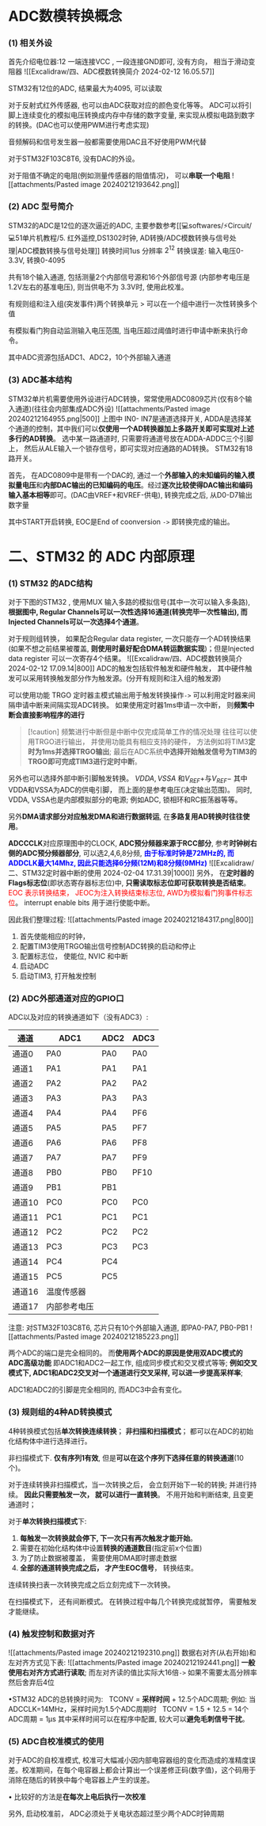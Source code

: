 # ADC数模转换概念
### (1) 相关外设
首先介绍电位器:12 一端连接VCC , 一段连接GND即可, 没有方向， 相当于滑动变阻器
![[Excalidraw/四、ADC模数转换简介 2024-02-12 16.05.57]]

STM32有12位的ADC, 结果最大为4095, 可以读取

对于反射式红外传感器, 也可以由ADC获取对应的颜色变化等等。 
ADC可以将引脚上连续变化的模拟电压转换成内存中存储的数字变量, 来实现从模拟电路到数字的转换。(DAC也可以使用PWM进行考虑实现)

音频解码和信号发生器一般都需要使用DAC且不好使用PWM代替

对于STM32F103C8T6, 没有DAC的外设。

对于阻值不确定的电阻(例如测量传感器的阻值情况)， 可以**串联一个电阻**
![[attachments/Pasted image 20240212193642.png]]
### (2) ADC 型号简介 
STM32的ADC是12位的逐次逼近的ADC, 主要参数参考[[💻softwares/⚡Circuit/💻51单片机教程/5. 红外遥控,DS1302时钟, AD转换/ADC模数转换与信号处理|ADC模数转换与信号处理]] 
转换时间1us
分辨率 $2^{12}$
转换误差: 
输入电压0-3.3V, 转换0-4095

共有18个输入通道, 包括测量2个内部信号源和16个外部信号源 (内部参考电压是1.2V左右的基准电压), 则当供电不为 3.3V时, 使用此校准。 

有规则组和注入组(突发事件)两个转换单元 >  可以在一个组中进行一次性转换多个值

有模拟看门狗自动监测输入电压范围, 当电压超过阈值时进行申请中断来执行命令。 

其中ADC资源包括ADC1、ADC2，10个外部输入通道


### (3) ADC基本结构 
STM32单片机需要使用外设进行ADC转换，常常使用ADC0809芯片(仅有8个输入通道)(往往会内部集成ADC外设)
![[attachments/Pasted image 20240212164955.png|500]]
上图中 IN0- IN7是通道选择开关, ADDA是选择某个通道的控制，其中我们可以**仅使用一个AD转换器加上多路开关即可实现对上述多行的AD转换**。
选中某一路通道时, 只需要将通道号放在ADDA-ADDC三个引脚上， 然后从ALE输入一个锁存信号，即可实现对应通路的AD转换。
STM32有18路开关。

首先， 在ADC0809中是带有一个DAC的, 通过一个**外部输入的未知编码的输入模拟量电压**和**内部DAC输出的已知编码的电压**。经过**逐次比较使得DAC输出和编码输入基本相等**即可。(DAC由VREF+和VREF-供电),  转换完成之后, 从D0-D7输出数字量

其中START开启转换, EOC是End of  coonversion `->` 即转换完成的输出。 
# 二、STM32 的 ADC 内部原理 
### (1) STM32 的ADC结构
对于下图的STM32 , 使用MUX 输入多路的模拟信号(其中一次可以输入多条路),  **根据图中, Regular Channels可以一次性选择16通道(转换完毕一次性输出), 而Injected Channels可以一次选择4个通道**。

对于规则组转换， 如果配合Regular data register, 一次只能存一个AD转换结果(如果不想之前结果被覆盖, **则使用时最好配合DMA转运数据实现**)；但是Injected data register 可以一次寄存4个结果。 
![[Excalidraw/四、ADC模数转换简介 2024-02-12 17.09.14|800]]
ADC的触发包括软件触发和硬件触发， 其中硬件触发可以采用转换触发部分作为触发源。(分开有规则和注入组的触发源)

可以使用功能 TRGO 定时器主模式输出用于触发转换操作`->` 可以利用定时器来间隔申请中断来间隔实现ADC转换。 
如果使用定时器1ms申请一次中断， 则**频繁中断会直接影响程序的进行**

> [!caution] 频繁进行中断但是中断中仅完成简单工作的情况处理
> 往往可以使用TRGO进行输出， 并使用功能具有相应支持的硬件， 
> 方法例如将TIM3**定时为1ms并选择TRGO输出**; 
> 最后在ADC系统**中选择开始触发信号为TIM3的TRGO即可完成TIM3进行定时中断**。

另外也可以选择外部中断引脚触发转换。 
$VDDA, VSSA$ 和$V_{REF} +$与$V_{REF}-$ 其中VDDA和VSSA为ADC的供电引脚， 而上面的是参考电压(决定输出范围)。 
同时, VDDA, VSSA也是内部模拟部分的电源; 例如ADC, 锁相环和RC振荡器等等。 

另外**DMA请求部分对应触发DMA和进行数据转运**, 在**多路复用AD转换时往往使用**。 

**ADCCCLK**对应原理图中的CLOCK, **ADC预分频器来源于RCC部分**, 参考**时钟树右侧的ADC预分频器部分**, 可以选2,4,6,8分频, <b><mark style="background: transparent; color: blue">由于标准时钟是72MHz的, 而ADDCLK最大14Mhz, 因此只能选择6分频(12M)和8分频(9MHz)</mark></b> 
![[Excalidraw/二、STM32定时器中断的使用 2024-02-04 17.31.39|1000]]
另外， 在**定时器的Flags标志位**(即状态寄存器标志位)中,  **只需读取标志位即可获取转换是否结束**。<mark style="background: transparent; color: red">EOC 表示转换结束， JEOC为注入转换结束标志位, AWD为模拟看门狗事件标志位</mark>。 
interrupt enable bits 用于进行使能中断。  


因此我们整理过程: 
![[attachments/Pasted image 20240212184317.png|800]]
1. 首先使能相应的时钟， 
2. 配置TIM3使用TRGO输出信号控制ADC转换的启动和停止 
3. 配置标志位， 使能位, NVIC 和中断
4. 启动ADC 
5. 启动TIM3, 打开触发控制

### (2) ADC外部通道对应的GPIO口 
ADC以及对应的转换通道如下（没有ADC3）: 

| 通道 | ADC1 | ADC2 | ADC3 |
| ---- | ---- | ---- | ---- |
| 通道0 | PA0 | PA0 | PA0 |
| 通道1 | PA1 | PA1 | PA1 |
| 通道2 | PA2 | PA2 | PA2 |
| 通道3 | PA3 | PA3 | PA3 |
| 通道4 | PA4 | PA4 | PF6 |
| 通道5 | PA5 | PA5 | PF7 |
| 通道6 | PA6 | PA6 | PF8 |
| 通道7 | PA7 | PA7 | PF9 |
| 通道8 | PB0 | PB0 | PF10 |
| 通道9 | PB1 | PB1 |  |
| 通道10 | PC0 | PC0 | PC0 |
| 通道11 | PC1 | PC1 | PC1 |
| 通道12 | PC2 | PC2 | PC2 |
| 通道13 | PC3 | PC3 | PC3 |
| 通道14 | PC4 | PC4 |  |
| 通道15 | PC5 | PC5 |  |
| 通道16 | 温度传感器 |  |  |
| 通道17 | 内部参考电压 |  |  |

注意: 对STM32F103C8T6, 芯片只有10个外部输入通道, 即PA0-PA7,  PB0-PB1
![[attachments/Pasted image 20240212185223.png]]

两个ADC的端口是完全相同的。 而**使用两个ADC的原因是使用双ADC模式的ADC高级功能**
即ADC1和ADC2一起工作, 组成同步模式和交叉模式等等; **例如交叉模式下, ADC1和ADC2交叉对一个通道进行交叉采样, 可以进一步提高采样率**; 

ADC1和ADC2的引脚是完全相同的, 而ADC3中会有变化。

### (3) 规则组的4种AD转换模式 
4种转换模式包括**单次转换连续转换**； **非扫描和扫描模式**； 
都可以在ADC的初始化结构体中进行选择进行。 

非扫描模式下. **仅有序列1有效**, 但是**可以在这个序列下选择任意的转换通道**(10个)。 

对于连续转换非扫描模式，当一次转换之后， 会立刻开始下一轮的转换; 并进行持续。 **因此只需要触发一次， 就可以进行一直转换**。 不用开始和判断结束, 且变更通道时； 

对于**单次转换扫描模式**下: 
1.  **每触发一次转换就会停下, 下一次只有再次触发才能开始**。
2.  需要在初始化结构体中设置**转换的通道数目**(指定前x个位置) 
3.  为了防止数据被覆盖， 需要使用DMA即时挪走数据
4. **全部的通道转换完成之后， 才产生EOC信号**， 转换结束。

连续转换扫表一次转换完成之后立刻完成下一次转换。 


在扫描模式下， 还有间断模式。  在转换过程中每几个转换完成就暂停， 需要触发才能继续。 

### (4) 触发控制和数据对齐
![[attachments/Pasted image 20240212192310.png]]
数据右对齐(从右开始)和左对齐方式见下表: 
![[attachments/Pasted image 20240212192441.png]]
**一般使用右对齐方式进行读取**; 
而左对齐读的值比实际大16倍`->` 如果不需要太高分辨率然后舍弃后4位

•STM32 ADC的总转换时间为: 
  TCONV = **采样时间** + 12.5个ADC周期;
例如: 当ADCCLK=14MHz，采样时间为1.5个ADC周期时
  TCONV = 1.5 + 12.5 = 14个ADC周期 = 1μs
其中采样时间可以在程序中配置, 较大可以**避免毛刺信号干扰**。 

### (5) ADC自校准模式的使用 
对于ADC的自校准模式, 校准可大幅减小因内部电容器组的变化而造成的准精度误差。校准期间，在每个电容器上都会计算出一个误差修正码(数字值)，这个码用于消除在随后的转换中每个电容器上产生的误差。

• 比较好的方法是**在每次上电后执行一次校准**

另外, 启动校准前， ADC必须处于关电状态超过至少两个ADC时钟周期


